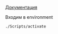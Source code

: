 [Документация](https://gamethon.datsteam.dev/datsdefense/documentation/)

Входим в environment

```bash
./Scripts/activate
```